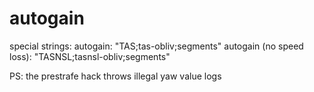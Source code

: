# autogain

special strings:
autogain: "TAS;tas-obliv;segments"
autogain (no speed loss): "TASNSL;tasnsl-obliv;segments"

PS: the prestrafe hack throws illegal yaw value logs
